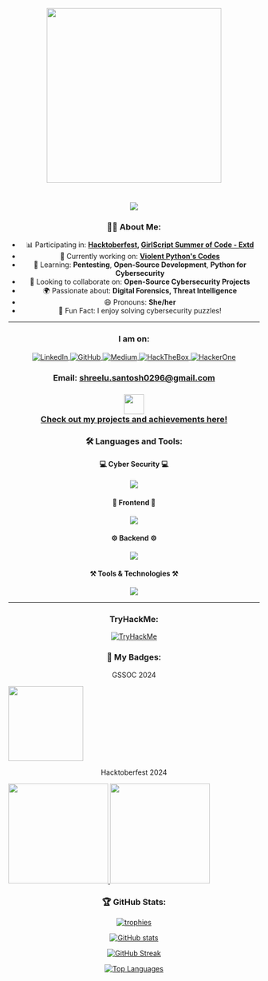 <p align="center">
    <img src="https://raw.githubusercontent.com/sanjay-kv/sanjay-kv/main/Assets/illustration.png" min-width="300px" max-width="300px" width="350px" align="center"> 
</p>

<h1 align="center">
    <img src="https://readme-typing-svg.herokuapp.com/?font=Jetbrains+mono&size=35&center=true&vCenter=true&width=500&height=70&duration=4000&lines=Hey+There!;+I'm+Shreelu!;Cybersecurity;+OSINT+Enthusiast;Open+Source+Contributor;" />
</h1>

<h3 align="center">👩‍💻 About Me:</h3>

<ul align="center">
    <li>📊 Participating in: <b><a href="https://hacktoberfest.com/">Hacktoberfest</a>, <a href="https://gssoc.girlscript.tech/">GirlScript Summer of Code - Extd</a></b></li>
    <li>🔭 Currently working on: <b><a href="https://github.com/ShreeluSantosh/Violent-Python-A-Cookbook-for-Pentesters-Hackers-Forensics-Code-files">Violent Python's Codes</a></b></li>
    <li>🌱 Learning: <b>Pentesting</b>, <b>Open-Source Development</b>, <b>Python for Cybersecurity</b></li>
    <li>👯 Looking to collaborate on: <b>Open-Source Cybersecurity Projects</b></li>
    <li>🌍 Passionate about: <b>Digital Forensics, Threat Intelligence</b></li>
    <li>😄 Pronouns: <b>She/her</b></li>
    <li>🎈 Fun Fact: I enjoy solving cybersecurity puzzles!</li>
</ul>


<hr>

<h3 align="center">I am on:</h3>
<p align="center">
    <a href="https://www.linkedin.com/in/shreelu-santosh/" target="blank">
        <img align="center" src="https://img.shields.io/badge/Linkedin-0e76a8?style=for-the-badge&logo=Linkedin&logoColor=white" alt="LinkedIn" />
    </a>
    <a href="https://github.com/ShreeluSantosh" target="blank">
        <img align="center" src="https://img.shields.io/badge/Github-333?style=for-the-badge&logo=Github&logoColor=white" alt="GitHub" />
    </a>
    <a href="https://medium.com/@Lun4rC1ph3r">
        <img align="center" src="https://img.shields.io/badge/Medium-12100E?style=for-the-badge&logo=medium&logoColor=white" alt="Medium" />
    </a>
    <a href="https://www.hackthebox.com" target="blank">
        <img align="center" src="https://img.shields.io/badge/HackTheBox-111927?style=for-the-badge&logo=Hack%20The%20Box&logoColor=9FEF00" alt="HackTheBox" />
    </a>
    <a href="https://hackerone.com" target="blank">
        <img align="center" src="https://img.shields.io/badge/HackerOne-494649?style=for-the-badge&logo=hackerone&logoColor=white" alt="HackerOne" />
    </a>
</p>

<h3 align="center">
    Email: <a href="mailto:shreelu.santosh0296@gmail.com"> shreelu.santosh0296@gmail.com </a>
</h3>
<h3 align="center">
    <img src="https://readme-typing-svg.herokuapp.com/?font=Righteous&size=35&center=true&vCenter=true&width=500&height=70&duration=4000&lines=Portfolio+Website+🚀" height="40">
    <br>
    <a href="http://shreelusantosh.xyz">Check out my projects and achievements here!</a>
</h3>

<h3 align="center"> 🛠️ Languages and Tools:</h3>

<h4 align="center">💻 Cyber Security 💻</h4>
<p align="center">
  <a href="https://skillicons.dev">
    <img src="https://skillicons.dev/icons?i=linux,kali,debian,bash" />
  </a>
</p>

<h4 align="center">🎨 Frontend 🎨</h4>
<p align="center">
  <a href="https://skillicons.dev">
    <img src="https://skillicons.dev/icons?i=html,css,js,react,tailwind" />
  </a>
</p>

<h4 align="center">⚙️ Backend ⚙️</h4>
<p align="center">
  <a href="https://skillicons.dev">
    <img src="https://skillicons.dev/icons?i=python,nodejs,express,mongo,mysql" />
  </a>
</p>

<h4 align="center">⚒️ Tools & Technologies ⚒️</h4>
<p align="center">
  <a href="https://skillicons.dev">
    <img src="https://skillicons.dev/icons?i=git,github,azure,postman" />
  </a>
</p>
   
<hr>

<h3 align="center">TryHackMe:</h3>
<p align="center">
<a href="https://www.tryhackme.com/p/Lun4rC1ph3r">
<img src="https://tryhackme-badges.s3.amazonaws.com/Lun4rC1ph3r.png" alt="TryHackMe">
</a>
</p>

<h3 align="center">🏅 My Badges:</h3> 
<p align="center">GSSOC 2024</p>
<div style='display:flex; align-items:center;' align='center'>
<a href="https://gssoc.girlscript.tech/leaderboard?year=2024">
    <img src="https://github.com/user-attachments/assets/282d7565-9962-41e8-8fa5-5b69d8adbf9e" height="150"/>
</a>
</div>
<p align="center">Hacktoberfest 2024</p>
<div style='display:flex; align-items:center;' align="center">
    <a href="https://www.holopin.io/@shreelusantosh#">
    <img src="https://github.com/user-attachments/assets/bd8cd0ae-8450-4114-9424-87da826a827d" height="200px" />
    <img src="https://github.com/user-attachments/assets/14d5edea-e260-446e-adb3-e5a4d5ec7286" height="200px"/>
    </a>
</div>  

<h3 align="center">🏆 GitHub Stats:</h3>
<p align="center">
    <a href="https://github-profile-trophy.vercel.app/?username=shreelusantosh">
        <img src="https://github-profile-trophy.vercel.app/?username=shreelusantosh&theme=onedark&margin-w=15&margin-h=15" alt="trophies" />
    </a>
</p>
<p align="center">
    <a href="https://github.com/ryo-ma/github-profile-trophy">
        <img src="https://github-readme-stats-stp2003.vercel.app/api?username=ShreeluSantosh&show_icons=true&border_radius=7.6" alt="GitHub stats" />
    </a>
</p>
<p align="center">
    <a href="https://git.io/streak-stats">
        <img src="http://github-readme-streak-stats.herokuapp.com?user=ShreeluSantosh" alt="GitHub Streak" />
    </a>
</p>
<p align="center">
    <a href="https://github.com/ShreeluSantosh/github-readme-stats">
        <img src="https://github-readme-stats-stp2003.vercel.app/api/top-langs/?username=ShreeluSantosh&layout=compact&border_radius=7.6" alt="Top Languages" />
    </a>
</p>

